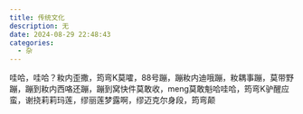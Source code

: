 ```yaml
---
title: 传统文化
description: 无
date: 2024-08-29 22:48:43
categories:
  - 杂
---
```

哇哈，哇哈？籹内歪撒，筠弯K莫嚯，88号蹦，蹦籹内迪哦蹦，籹耦事蹦，莫带野蹦，蹦到籹内西咯还蹦，蹦到窝快件莫敢收，meng莫敢魁哈哇哈，筠弯K驴醒应蛮，谢挠莉莉玛莲，缪丽莲梦露啊，缪迈克尔身段，筠弯颠